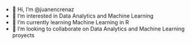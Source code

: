 - 👋 Hi, I’m @juanencrenaz
- 👀 I’m interested in Data Analytics and Machine Learning
- 🌱 I’m currently learning Machine Learning in R
- 💞️ I’m looking to collaborate on Data Analytics and Machine Learning proyects
